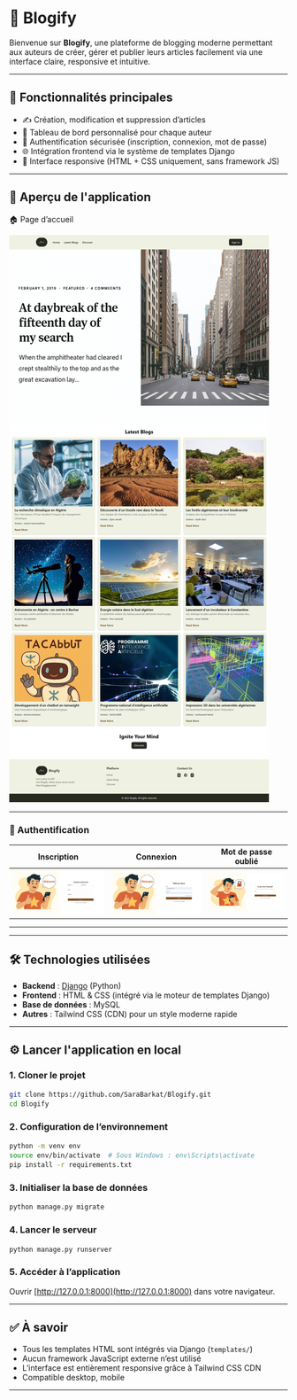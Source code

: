 # 📝 Blogify

Bienvenue sur **Blogify**, une plateforme de blogging moderne permettant aux auteurs de créer, gérer et publier leurs articles facilement via une interface claire, responsive et intuitive.

---

## 🚀 Fonctionnalités principales

- ✍️ Création, modification et suppression d’articles  
- 👤 Tableau de bord personnalisé pour chaque auteur  
- 🔐 Authentification sécurisée (inscription, connexion, mot de passe)  
- 🌐 Intégration frontend via le système de templates Django  
- 📱 Interface responsive (HTML + CSS uniquement, sans framework JS)

---

## 📸 Aperçu de l'application

 🏠 Page d’accueil 

![Accueil](./screenshots/landing-page.jpeg)

---

### 🔐 Authentification

| Inscription | Connexion | Mot de passe oublié |
|-------------|-----------|----------------------|
| ![Register](./screenshots/register.jpeg) | ![Login](./screenshots/loging.jpeg) | ![Forgot Password](./screenshots/ForgotPassword.jpeg) |

---
---

## 🛠️ Technologies utilisées

- **Backend** : [Django](https://www.djangoproject.com/) (Python)  
- **Frontend** : HTML & CSS (intégré via le moteur de templates Django)  
- **Base de données** : MySQL  
- **Autres** : Tailwind CSS (CDN) pour un style moderne rapide

---

## ⚙️ Lancer l'application en local

### 1. Cloner le projet

```bash
git clone https://github.com/SaraBarkat/Blogify.git
cd Blogify
```

### 2. Configuration de l’environnement

```bash
python -m venv env
source env/bin/activate  # Sous Windows : env\Scripts\activate
pip install -r requirements.txt
```

### 3. Initialiser la base de données

```bash
python manage.py migrate
```

### 4. Lancer le serveur

```bash
python manage.py runserver
```

### 5. Accéder à l’application

Ouvrir [http://127.0.0.1:8000](http://127.0.0.1:8000) dans votre navigateur.

---

## ✅ À savoir

- Tous les templates HTML sont intégrés via Django (`templates/`)  
- Aucun framework JavaScript externe n’est utilisé  
- L’interface est entièrement responsive grâce à Tailwind CSS CDN  
- Compatible desktop, mobile

---
